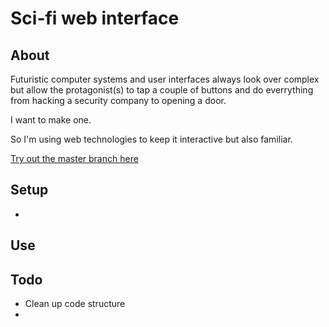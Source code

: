 # Sci-fi web interface

## About

Futuristic computer systems and user interfaces always look over complex but allow the protagonist(s) to tap a couple of buttons and do everrything from hacking a security company to opening a door.

I want to make one.

So I'm using web technologies to keep it interactive but also familiar.

[Try out the master branch here](https://sqyphen.github.io/scifi-web-interface/)


## Setup

+


## Use


## Todo

+ Clean up code structure
+ 